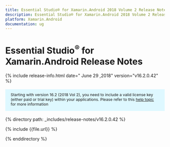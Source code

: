 ```yaml
---
title: Essential Studio® for Xamarin.Android 2018 Volume 2 Release Notes
description: Essential Studio® for Xamarin.Android 2018 Volume 2 Release Notes
platform: Xamarin.Android
documentation: ug
---
```


# Essential Studio<sup>®</sup> for Xamarin.Android Release Notes

{% include release-info.html date=" June 29 ,2018"  version="v16.2.0.42" %} 

<style>
#license {
    font-size: .88em!important;
margin-top: 1.5em;     margin-bottom: 1.5em;
    background-color: #def8ff;
    padding: 10px 17px 14px;
}
</style>

<div id="license">
Starting with version 16.2 (2018 Vol 2), you need to include a valid license key (either paid or trial key) within your applications. 
Please refer to this <a href="/common/essential-studio/licensing/license-key">help topic</a> for more information   
</div>


{% directory path: _includes/release-notes/v16.2.0.42 %}

{% include {{file.url}} %}

{% enddirectory %}